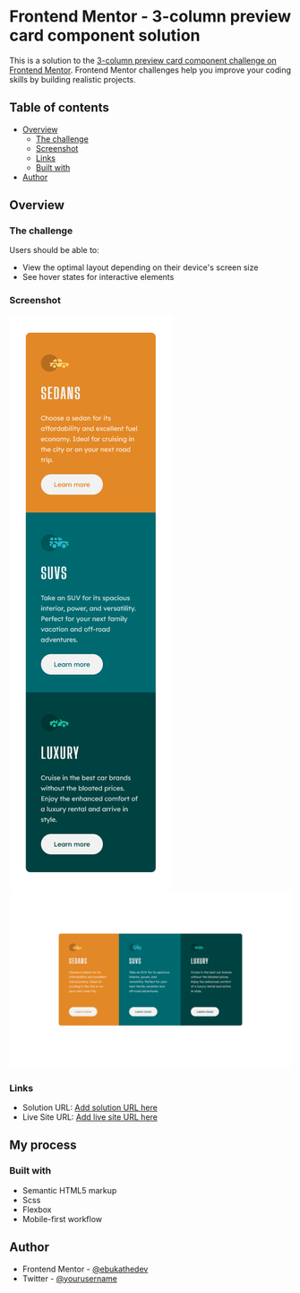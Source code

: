 # Frontend Mentor - 3-column preview card component solution

This is a solution to the [3-column preview card component challenge on Frontend Mentor](https://www.frontendmentor.io/challenges/3column-preview-card-component-pH92eAR2-). Frontend Mentor challenges help you improve your coding skills by building realistic projects.

## Table of contents

-   [Overview](#overview)
    -   [The challenge](#the-challenge)
    -   [Screenshot](#screenshot)
    -   [Links](#links)
    -   [Built with](#built-with)
-   [Author](#author)

## Overview

### The challenge

Users should be able to:

-   View the optimal layout depending on their device's screen size
-   See hover states for interactive elements

### Screenshot

![](/screenshots/mobile_view.png)
![](/screenshots/desktop_view.png)

### Links

-   Solution URL: [Add solution URL here](https://your-solution-url.com)
-   Live Site URL: [Add live site URL here](https://your-live-site-url.com)

## My process

### Built with

-   Semantic HTML5 markup
-   Scss
-   Flexbox
-   Mobile-first workflow

## Author

-   Frontend Mentor - [@ebukathedev](https://www.frontendmentor.io/profile/ebukathedev)
-   Twitter - [@yourusername](https://www.twitter.com/ebukathedev)
